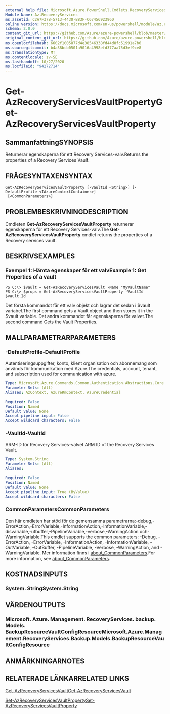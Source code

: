```yaml
---
external help file: Microsoft.Azure.PowerShell.Cmdlets.RecoveryServices.Backup.dll-Help.xml
Module Name: Az.RecoveryServices
ms.assetid: C2A7F37B-5713-4430-B83F-C6745692396D
online version: https://docs.microsoft.com/en-us/powershell/module/az.recoveryservices/get-azrecoveryservicesvaultproperty
schema: 2.0.0
content_git_url: https://github.com/Azure/azure-powershell/blob/master/src/RecoveryServices/RecoveryServices/help/Get-AzRecoveryServicesVaultProperty.md
original_content_git_url: https://github.com/Azure/azure-powershell/blob/master/src/RecoveryServices/RecoveryServices/help/Get-AzRecoveryServicesVaultProperty.md
ms.openlocfilehash: 6602f1005877d4e38546338fd44d8fc51991a7b6
ms.sourcegitcommit: b4a38bcb0501a9016a4998efd377aa75d3ef9ce8
ms.translationtype: MT
ms.contentlocale: sv-SE
ms.lasthandoff: 10/27/2020
ms.locfileid: "94272714"
---
```

# <span data-ttu-id="d1ddf-101">Get-AzRecoveryServicesVaultProperty</span><span class="sxs-lookup"><span data-stu-id="d1ddf-101">Get-AzRecoveryServicesVaultProperty</span></span>

## <span data-ttu-id="d1ddf-102">Sammanfattning</span><span class="sxs-lookup"><span data-stu-id="d1ddf-102">SYNOPSIS</span></span>
<span data-ttu-id="d1ddf-103">Returnerar egenskaperna för ett Recovery Services-valv.</span><span class="sxs-lookup"><span data-stu-id="d1ddf-103">Returns the properties of a Recovery Services Vault.</span></span>

## <span data-ttu-id="d1ddf-104">FRÅGESYNTAXEN</span><span class="sxs-lookup"><span data-stu-id="d1ddf-104">SYNTAX</span></span>

```
Get-AzRecoveryServicesVaultProperty [-VaultId <String>] [-DefaultProfile <IAzureContextContainer>]
 [<CommonParameters>]
```

## <span data-ttu-id="d1ddf-105">PROBLEMBESKRIVNING</span><span class="sxs-lookup"><span data-stu-id="d1ddf-105">DESCRIPTION</span></span>
<span data-ttu-id="d1ddf-106">Cmdleten **Get-AzRecoveryServicesVaultProperty** returnerar egenskaperna för ett Recovery Services-valv.</span><span class="sxs-lookup"><span data-stu-id="d1ddf-106">The **Get-AzRecoveryServicesVaultProperty** cmdlet returns the properties of a Recovery services vault.</span></span>

## <span data-ttu-id="d1ddf-107">BESKRIVS</span><span class="sxs-lookup"><span data-stu-id="d1ddf-107">EXAMPLES</span></span>

### <span data-ttu-id="d1ddf-108">Exempel 1: Hämta egenskaper för ett valv</span><span class="sxs-lookup"><span data-stu-id="d1ddf-108">Example 1: Get Properties of a vault</span></span>
```
PS C:\> $vault = Get-AzRecoveryServicesVault -Name "MyVaultName"
PS C:\> $props = Get-AzRecoveryServicesVaultProperty -VaultId $vault.Id
```

<span data-ttu-id="d1ddf-109">Det första kommandot får ett valv objekt och lagrar det sedan i $vault variabel.</span><span class="sxs-lookup"><span data-stu-id="d1ddf-109">The first command gets a Vault object and then stores it in the $vault variable.</span></span>
<span data-ttu-id="d1ddf-110">Det andra kommandot får egenskaperna för valvet.</span><span class="sxs-lookup"><span data-stu-id="d1ddf-110">The second command Gets the Vault Properties.</span></span>

## <span data-ttu-id="d1ddf-111">MALLPARAMETRAR</span><span class="sxs-lookup"><span data-stu-id="d1ddf-111">PARAMETERS</span></span>

### <span data-ttu-id="d1ddf-112">-DefaultProfile</span><span class="sxs-lookup"><span data-stu-id="d1ddf-112">-DefaultProfile</span></span>
<span data-ttu-id="d1ddf-113">Autentiseringsuppgifter, konto, klient organisation och abonnemang som används för kommunikation med Azure.</span><span class="sxs-lookup"><span data-stu-id="d1ddf-113">The credentials, account, tenant, and subscription used for communication with azure.</span></span>

```yaml
Type: Microsoft.Azure.Commands.Common.Authentication.Abstractions.Core.IAzureContextContainer
Parameter Sets: (All)
Aliases: AzContext, AzureRmContext, AzureCredential

Required: False
Position: Named
Default value: None
Accept pipeline input: False
Accept wildcard characters: False
```

### <span data-ttu-id="d1ddf-114">-VaultId</span><span class="sxs-lookup"><span data-stu-id="d1ddf-114">-VaultId</span></span>
<span data-ttu-id="d1ddf-115">ARM-ID för Recovery Services-valvet.</span><span class="sxs-lookup"><span data-stu-id="d1ddf-115">ARM ID of the Recovery Services Vault.</span></span>

```yaml
Type: System.String
Parameter Sets: (All)
Aliases:

Required: False
Position: Named
Default value: None
Accept pipeline input: True (ByValue)
Accept wildcard characters: False
```

### <span data-ttu-id="d1ddf-116">CommonParameters</span><span class="sxs-lookup"><span data-stu-id="d1ddf-116">CommonParameters</span></span>
<span data-ttu-id="d1ddf-117">Den här cmdleten har stöd för de gemensamma parametrarna:-debug,-ErrorAction,-ErrorVariable,-InformationAction,-InformationVariable,-disvariable,-utbuffer,-PipelineVariable,-verbose,-WarningAction och-WarningVariable.</span><span class="sxs-lookup"><span data-stu-id="d1ddf-117">This cmdlet supports the common parameters: -Debug, -ErrorAction, -ErrorVariable, -InformationAction, -InformationVariable, -OutVariable, -OutBuffer, -PipelineVariable, -Verbose, -WarningAction, and -WarningVariable.</span></span> <span data-ttu-id="d1ddf-118">Mer information finns i [about_CommonParameters](http://go.microsoft.com/fwlink/?LinkID=113216).</span><span class="sxs-lookup"><span data-stu-id="d1ddf-118">For more information, see [about_CommonParameters](http://go.microsoft.com/fwlink/?LinkID=113216).</span></span>

## <span data-ttu-id="d1ddf-119">KOSTNADS</span><span class="sxs-lookup"><span data-stu-id="d1ddf-119">INPUTS</span></span>

### <span data-ttu-id="d1ddf-120">System. String</span><span class="sxs-lookup"><span data-stu-id="d1ddf-120">System.String</span></span>

## <span data-ttu-id="d1ddf-121">VÄRDEN</span><span class="sxs-lookup"><span data-stu-id="d1ddf-121">OUTPUTS</span></span>

### <span data-ttu-id="d1ddf-122">Microsoft. Azure. Management. RecoveryServices. backup. Models. BackupResourceVaultConfigResource</span><span class="sxs-lookup"><span data-stu-id="d1ddf-122">Microsoft.Azure.Management.RecoveryServices.Backup.Models.BackupResourceVaultConfigResource</span></span>

## <span data-ttu-id="d1ddf-123">ANMÄRKNINGAR</span><span class="sxs-lookup"><span data-stu-id="d1ddf-123">NOTES</span></span>

## <span data-ttu-id="d1ddf-124">RELATERADE LÄNKAR</span><span class="sxs-lookup"><span data-stu-id="d1ddf-124">RELATED LINKS</span></span>

[<span data-ttu-id="d1ddf-125">Get-AzRecoveryServicesVault</span><span class="sxs-lookup"><span data-stu-id="d1ddf-125">Get-AzRecoveryServicesVault</span></span>](./Get-AzRecoveryServicesVault.md)

[<span data-ttu-id="d1ddf-126">Set-AzRecoveryServicesVaultProperty</span><span class="sxs-lookup"><span data-stu-id="d1ddf-126">Set-AzRecoveryServicesVaultProperty</span></span>](./Set-AzRecoveryServicesVaultProperty.md)
